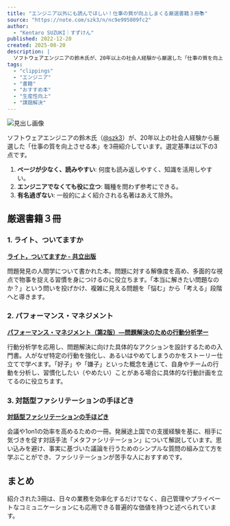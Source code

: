 ```yaml
---
title: "エンジニア以外にも読んでほしい！仕事の質が向上しまくる厳選書籍３冊📚"
source: "https://note.com/szk3/n/nc9e995809fc2"
author:
  - "Kentaro SUZUKI｜すずけん"
published: 2022-12-20
created: 2025-08-20
description: |
  ソフトウェアエンジニアの鈴木氏が、20年以上の社会人経験から厳選した「仕事の質を向上させる本」を3冊紹介。選定基準は「ページが少なく読みやすい」「エンジニアでなくても役に立つ」「有名過ぎない」の3点。課題発見・課題解決・生産性向上に役立つ書籍がまとめられています。
tags:
  - "clippings"
  - "エンジニア"
  - "書籍"
  - "おすすめ本"
  - "生産性向上"
  - "課題解決"
---
```


![見出し画像](https://assets.st-note.com/production/uploads/images/93422005/rectangle_large_type_2_3321e74a7c896d8c8df2bac609f2562f.png?width=1200)

ソフトウェアエンジニアの鈴木氏（[@szk3](https://twitter.com/szk3)）が、20年以上の社会人経験から厳選した「仕事の質を向上させる本」を3冊紹介しています。選定基準は以下の3点です。

1. **ページが少なく、読みやすい**: 何度も読み返しやすく、知識を活用しやすい。
2. **エンジニアでなくても役に立つ**: 職種を問わず参考にできる。
3. **有名過ぎない**: 一般的によく紹介される名著はあえて除外。

## 厳選書籍３冊

### 1. ライト、ついてますか

[**ライト，ついてますか - 共立出版**](https://www.kyoritsu-pub.co.jp/book/b10011450.html)

問題発見の人間学について書かれた本。問題に対する解像度を高め、多面的な視点で物事を捉える習慣を身につけるのに役立ちます。「本当に解きたい問題なのか？」という問いを投げかけ、複雑に見える問題を「悩む」から「考える」段階へと導きます。

### 2. パフォーマンス・マネジメント

[**パフォーマンス・マネジメント（第2版）―問題解決のための行動分析学ー**](https://www.hanmoto.com/bd/isbn/9784946553691)

行動分析学を応用し、問題解決に向けた具体的なアクションを設計するための入門書。人がなぜ特定の行動を強化し、あるいはやめてしまうのかをストーリー仕立てで学べます。「好子」や「嫌子」といった概念を通じて、自身やチームの行動を分析し、習慣化したい（やめたい）ことがある場合に具体的な行動計画を立てるのに役立ちます。

### 3. 対話型ファシリテーションの手ほどき

[**対話型ファシリテーションの手ほどき**](https://www.amazon.co.jp/dp/499081472X?tag=note0e2a-22&linkCode=ogi&th=1&psc=1)

会議や1on1の効率を高めるための一冊。発展途上国での支援経験を基に、相手に気づきを促す対話手法「メタファシリテーション」について解説しています。思い込みを避け、事実に基づいた議論を行うためのシンプルな質問の組み立て方を学ぶことができ、ファシリテーションが苦手な人におすすめです。

## まとめ

紹介された3冊は、日々の業務を効率化するだけでなく、自己管理やプライベートなコミュニケーションにも応用できる普遍的な価値を持つと述べられています。
